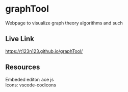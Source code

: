 # graphTool
Webpage to visualize graph theory algorithms and such 

## Live Link
https://t123n123.github.io/graphTool/

## Resources 
Embeded editor: ace js \
Icons: vscode-codicons
